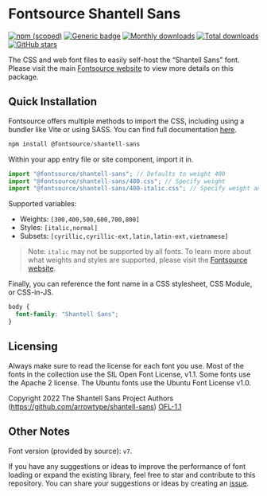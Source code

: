 # Fontsource Shantell Sans

[![npm (scoped)](https://img.shields.io/npm/v/@fontsource/shantell-sans?color=brightgreen)](https://www.npmjs.com/package/@fontsource/shantell-sans) [![Generic badge](https://img.shields.io/badge/fontsource-passing-brightgreen)](https://github.com/fontsource/fontsource) [![Monthly downloads](https://badgen.net/npm/dm/@fontsource/shantell-sans)](https://github.com/fontsource/fontsource) [![Total downloads](https://badgen.net/npm/dt/@fontsource/shantell-sans)](https://github.com/fontsource/fontsource) [![GitHub stars](https://img.shields.io/github/stars/fontsource/fontsource.svg?style=social&label=Star)](https://github.com/fontsource/fontsource/stargazers)

The CSS and web font files to easily self-host the “Shantell Sans” font. Please visit the main [Fontsource website](https://fontsource.org/fonts/shantell-sans) to view more details on this package.

## Quick Installation

Fontsource offers multiple methods to import the CSS, including using a bundler like Vite or using SASS. You can find full documentation [here](https://fontsource.org/docs/getting-started/introduction).

```javascript
npm install @fontsource/shantell-sans
```

Within your app entry file or site component, import it in.

```javascript
import "@fontsource/shantell-sans"; // Defaults to weight 400
import "@fontsource/shantell-sans/400.css"; // Specify weight
import "@fontsource/shantell-sans/400-italic.css"; // Specify weight and style
```

Supported variables:
- Weights: `[300,400,500,600,700,800]`
- Styles: `[italic,normal]`
- Subsets: `[cyrillic,cyrillic-ext,latin,latin-ext,vietnamese]`

> Note: `italic` may not be supported by all fonts. To learn more about what weights and styles are supported, please visit the [Fontsource website](https://fontsource.org/fonts/shantell-sans).

Finally, you can reference the font name in a CSS stylesheet, CSS Module, or CSS-in-JS.

```css
body {
  font-family: "Shantell Sans";
}
```

## Licensing
Always make sure to read the license for each font you use. Most of the fonts in the collection use the SIL Open Font License, v1.1. Some fonts use the Apache 2 license. The Ubuntu fonts use the Ubuntu Font License v1.0.

Copyright 2022 The Shantell Sans Project Authors (https://github.com/arrowtype/shantell-sans)
[OFL-1.1](http://scripts.sil.org/OFL)

## Other Notes
Font version (provided by source): `v7`.

If you have any suggestions or ideas to improve the performance of font loading or expand the existing library, feel free to star and contribute to this repository. You can share your suggestions or ideas by creating an [issue](https://github.com/fontsource/fontsource/issues).